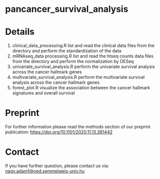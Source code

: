 # pancancer_survival_analysis

# Details
1. clinical_data_processing.R list and read the clinical data files from the directory and perform the standardization of the data
2. mRNAseq_data processing.R list and read the htseq counts data files from the directory and perform the normalization by DESeq
3. univariate_survival_analysis.R perform the univariate survival analysis across the cancer hallmark genes
4. multivariate_survival_analysis.R perform the multivariate survival analysis across the cancer hallmark genes
5. forest_plot.R visualize the association between the cancer hallmark signatures and overall survival

# Preprint
For further information please read the methods section of our preprint publication:
https://doi.org/10.1101/2020.11.13.381442

# Contact
If you have further question, please contact us via:
nagy.adam1@ned.semmelweis-univ.hu
